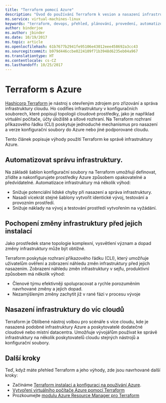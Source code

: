 ```yaml
---
title: "Terraform pomocí Azure"
description: "Úvod do používání Terraform k vesion a nasazení infrastruktury Azure."
ms.service: virtual-machines-linux
keywords: "terraform, devops, přehled, plánování, provedení, automatizovat"
author: binderjoe
ms.author: jbinder
ms.date: 10/19/2017
ms.topic: article
ms.openlocfilehash: 61b7677b2941fe95106e43012eee458692a3cc43
ms.sourcegitcommit: b979d446ccbe0224109f71b3948d6235eb04a967
ms.translationtype: HT
ms.contentlocale: cs-CZ
ms.lasthandoff: 10/25/2017
---
```

# <a name="terraform-with-azure"></a>Terraform s Azure

[Hashicorp Terraform](https://www.terraform.io/) je nástroj s otevřeným zdrojem pro zřizování a správa infrastruktury cloudu. Ho codifies infrastruktury v konfiguračních souborech, které popisují topologii cloudové prostředky, jako je například virtuální počítače, účty úložiště a síťové rozhraní. Na Terraform rozhraní příkazového řádku (CLI) poskytuje jednoduché mechanismus pro nasazení a verze konfigurační soubory do Azure nebo jiné podporované cloudu.

Tento článek popisuje výhody použití Terraform ke správě infrastruktury Azure.

## <a name="automate-infrastructure-management"></a>Automatizovat správu infrastruktury.

Na základě šablon konfigurační soubory na Terraform umožňují definovat, zřídíte a nakonfigurujete prostředky Azure způsobem opakovatelné a předvídatelné. Automatizace infrastruktury má několik výhod:

- Snižuje potenciální lidské chyby při nasazení a správa infrastruktury.
- Nasadí vícekrát stejné šablony vytvořit identické vývoj, testování a provozním prostředí.
- Snižuje náklady na vývoj a testování prostředí vytvořením na vyžádání.

## <a name="understand-infrastructure-changes-before-they-are-applied"></a>Pochopení změny infrastruktury před jejich instalací 

Jako prostředek stane topologie komplexní, vysvětlení význam a dopad změny infrastruktury může být obtížné.

Terraform poskytuje rozhraní příkazového řádku (CLI), který umožňuje uživatelům ověření a zobrazení náhledu změn infrastruktury před jejich nasazením. Zobrazení náhledu změn infrastruktury v sejfu, produktivní způsobem má několik výhod:
- Členové týmu efektivněji spolupracovat a rychle porozuměním navrhované změny a jejich dopad.
- Nezamýšleným změny zachytit již v rané fázi v procesu vývoje


## <a name="deploy-infrastructure-to-multiple-clouds"></a>Nasazení infrastruktury do víc cloudů

Terraform je Oblíbené nástroj volbou pro scénáře s více cloudu, kde je nasazená podobné infrastruktury Azure a poskytovatelé dodatečné cloudové nebo místní datacentra. Umožňuje vývojářům používat ke správě infrastruktury na několik poskytovatelů cloudu stejných nástrojů a konfigurační soubory.

## <a name="next-steps"></a>Další kroky

Teď, když máte přehled Terraform a jeho výhody, zde jsou navrhované další kroky:

- Začínáme [Terraform instalaci a konfiguraci na používání Azure](https://docs.microsoft.com/en-us/azure/virtual-machines/linux/terraform-install-configure).
- [Vytvoření virtuálního počítače Azure pomocí Terraform](https://docs.microsoft.com/en-us/azure/virtual-machines/linux/terraform-create-complete-vm)
- Prozkoumejte [modulu Azure Resource Manager pro Terraform](https://www.terraform.io/docs/providers/azurerm/) 